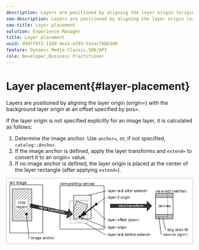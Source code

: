 ```yaml
---
description: Layers are positioned by aligning the layer origin (origin=) with the background layer origin at an offset specified by pos=.
seo-description: Layers are positioned by aligning the layer origin (origin=) with the background layer origin at an offset specified by pos=.
seo-title: Layer placement
solution: Experience Manager
title: Layer placement
uuid: d9d778f2-13dd-4ea1-a703-52eac70bb3d8
feature: Dynamic Media Classic,SDK/API
role: Developer,Business Practitioner
---
```


# Layer placement{#layer-placement}

Layers are positioned by aligning the layer origin (origin=) with the background layer origin at an offset specified by pos=.

 If the layer origin is not specified explicitly for an image layer, it is calculated as follows:

1. Determine the image anchor. Use `anchor=`, or, if not specified, `catalog::Anchor`. 
1. If the image anchor is defined, apply the layer transforms and `extend=` to convert it to an origin= value. 
1. If no image anchor is defined, the layer origin is placed at the center of the layer rectangle (after applying `extend=`).

![](assets/layerplacement.png)

